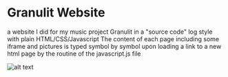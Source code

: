 # Granulit Website

a website I did for my music project Granulit in a "source code" log style with plain HTML/CSS/Javascript
The content of each page including some iframe and pictures is typed symbol by symbol upon loading a link to a new html page by the routine of the javascript.js file

![alt text](https://github.com/SimonZimmer/granulit_website/blob/master/granulit_website.gif "")
